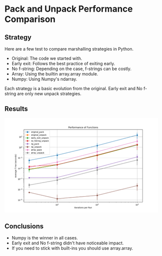 # Pack and Unpack Performance Comparison

## Strategy

Here are a few test to compare marshalling strategies in Python.

- Original: The code we started with.
- Early exit: Follows the best practice of exiting early.
- No f-string: Depending on the case, f-strings can be costly.
- Array: Using the builtin array.array module.
- Numpy: Using Numpy's ndarray.

Each strategy is a basic evolution from the original.
Early exit and No f-string are only new unpack strategies.

## Results

![Marshalling performance comparison](marshalling-performance.png "Marshalling strategy performance comparison")

## Conclusions

- Numpy is the winner in all cases.
- Early exit and No f-string didn't have noticeable impact.
- If you need to stick with built-ins you should use array.array.

